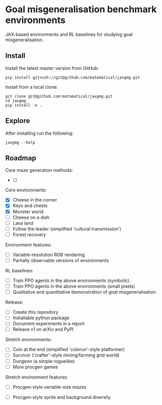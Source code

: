 Goal misgeneralisation benchmark environments
=============================================

JAX-based environments and RL baselines for studying goal misgeneralisation.

Install
-------

Install the latest master version from GitHub:

```
pip install git+ssh://git@github.com/matomatical/jaxgmg.git
```

Install from a local clone:

```
git clone git@github.com:matomatical/jaxgmg.git
cd jaxgmg
pip install -e .
```

Explore
-------

After installing run the following:

```
jaxgmg --help
```

Roadmap
-------

Core maze generation methods:

* [ ]

Core environments:

* [x] Cheese in the corner
* [x] Keys and chests
* [x] Monster world
* [ ] Cheese on a dish
* [ ] Lava land
* [ ] Follow the leader (simplified 'cultural transmission')
* [ ] Forest recovery

Environment features:

* [ ] Variable-resolution RGB rendering
* [ ] Partially observable versions of environments

RL baselines:

* [ ] Train PPO agents in the above environments (symbolic)
* [ ] Train PPO agents in the above environments (small pixels)
* [ ] Qualitative and quantitative demonstration of goal misgeneralisation

Release:

* [ ] Create this repository
* [ ] Installable python package
* [ ] Document experiments in a report
* [ ] Release v1 on arXiv and PyPI

Stretch environments:

* [ ] Coin at the end (simplified 'coinrun'-style platformer)
* [ ] Survivor ('crafter'-style mining/farming grid world)
* [ ] Dungeon (a simple roguelike)
* [ ] More procgen games

Stretch environment features:

* [ ] Procgen-style variable-size mazes
* [ ] Procgen-style sprite and background diversity

